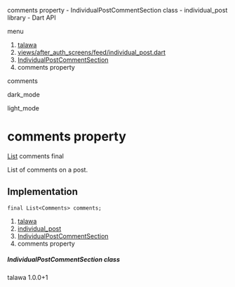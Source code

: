 




comments property - IndividualPostCommentSection class - individual\_post library - Dart API







menu

1. [talawa](../../index.html)
2. [views/after\_auth\_screens/feed/individual\_post.dart](../../file-___home_harshil_Desktop_open-source_palisadoes_talawa_lib_views_after_auth_screens_feed_individual_post/)
3. [IndividualPostCommentSection](../../file-___home_harshil_Desktop_open-source_palisadoes_talawa_lib_views_after_auth_screens_feed_individual_post/IndividualPostCommentSection-class.html)
4. comments property

comments


dark\_mode

light\_mode




# comments property


[List](https://api.flutter.dev/flutter/dart-core/List-class.html)
comments
final

List of comments on a post.


## Implementation

```
final List<Comments> comments;
```

 


1. [talawa](../../index.html)
2. [individual\_post](../../file-___home_harshil_Desktop_open-source_palisadoes_talawa_lib_views_after_auth_screens_feed_individual_post/)
3. [IndividualPostCommentSection](../../file-___home_harshil_Desktop_open-source_palisadoes_talawa_lib_views_after_auth_screens_feed_individual_post/IndividualPostCommentSection-class.html)
4. comments property

##### IndividualPostCommentSection class





talawa
1.0.0+1






